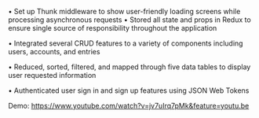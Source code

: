 • Set up Thunk middleware to show user-friendly loading screens while processing asynchronous requests • Stored all state and props in Redux to ensure single source of responsibility throughout the application

• Integrated several CRUD features to a variety of components including users, accounts, and entries

• Reduced, sorted, filtered, and mapped through five data tables to display user requested information

• Authenticated user sign in and sign up features using JSON Web Tokens

Demo: https://www.youtube.com/watch?v=jv7uIrq7pMk&feature=youtu.be
